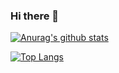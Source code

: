 ### Hi there 👋

[![Anurag's github stats](https://github-readme-stats.vercel.app/api?username=beimingzl)](https://github.com/anuraghazra/github-readme-stats)

[![Top Langs](https://github-readme-stats.vercel.app/api/top-langs/?username=beimingzl&layout=compact)](https://github.com/anuraghazra/github-readme-stats)


